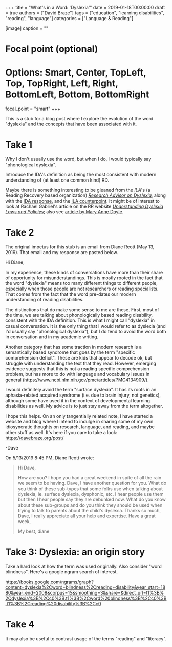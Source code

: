 +++
title = "What's in a Word: 'Dyslexia'"
date = 2019-01-18T00:00:00
draft = true
authors = ["David Braze"]
tags = ["education", "learning disabilities", "reading", "language"]
categories = ["Language & Reading"]

[image]
  caption = ""
  # Focal point (optional)
  # Options: Smart, Center, TopLeft, Top, TopRight, Left, Right, BottomLeft, Bottom, BottomRight
  focal_point = "smart"
+++


This is a stub for a blog post where I explore the evolution of the
word "dyslexia" and the concepts that have been associated with it.

# Take 1

Why I don't usually use the word, but when I do, I would typically say
"phonological dyslexia".

Introduce the IDA's definition as being the most consistent with
modern understanding of (at least one common kind) RD.

Maybe there is something interesting to be gleaned from the *ILA*'s (a
Reading Recovery based organization)
[*Research Advisor on Dyslexia*](https://readingrecovery.org/wp-content/uploads/2016/12/ila-dyslexia-research-advisory_2016.pdf),
along with the
[IDA response](https://dyslexiaida.org/ida-urges-ila-to-review-and-clarify-key-points-in-dyslexia-research-advisory/),
and the
[ILA counterpoint](https://dyslexiaida.org/ida-urges-ila-to-review-and-clarify-key-points-in-dyslexia-research-advisory/).
It might be of interest to look at Rachael Gabriel's article on the RR
website
[*Understanding Dyslexia Laws and Policies*](https://readingrecovery.org/wp-content/uploads/2018/05/jrr_17-2_gabriel-2.pdf);
also see [article by Mary Anne Doyle](https://readingrecovery.org/wp-content/uploads/2018/05/jrr_17-2_doyle-2.pdf).

# Take 2

The original impetus for this stub is an email from Diane Reott (May
13, 2019). That email and my response are pasted below.

Hi Diane,

In my experience, these kinds of conversations have more than their
share of opportunity for misunderstandings. This is mostly rooted in the
fact that the word "dyslexia" means too many different things to
different people, especially when those people are not researchers or
reading specialists. That comes from the fact that the word pre-dates
our modern understanding of reading disabilities.

The distinctions that do make some sense to me are these. First, most of
the time, we are talking about phonologically based reading disability,
consistent with the IDA definition. This is what I might call "dyslexia"
in casual conversation. It is the only thing that I would refer to as
dyslexia (and I'd usually say "phonological dyslexia"), but I do tend to
avoid the word both in conversation and in my academic writing.

Another category that has some traction in modern research is a
semantically based syndrome that goes by the term "specific
comprehension deficit". These are kids that appear to decode ok, but
struggle with understanding the text that they read. However, emerging
evidence suggests that this is not a reading specific comprehension
problem, but has more to do with language and vocabulary issues in
general (https://www.ncbi.nlm.nih.gov/pmc/articles/PMC4134909/).

I would definitely avoid the term "surface  dyslexia". It has its roots
in an aphasia-related acquired syndrome (i.e. due to brain injury, not
genetics), although some have used it in the context of developmental
learning disabilities as well. My advice is to just stay away from the
term altogether.

I hope this helps. On an only tangentially related note, I have started
a website and blog where I intend to indulge in sharing some of my own
idiosyncratic thoughts on research, language, and reading, and maybe
other stuff as well. It's here if you care to take a look:
https://davebraze.org/post/

-Dave

On 5/13/2019 8:45 PM, Diane Reott wrote:
> Hi Dave,
>
> How are you?  I hope you had a great weekend in spite of all the rain
> we seem to be having.  Dave, I have another question for you.  What do
> you think of these sub-types that some folks use when talking about
> dyslexia, ie. surface dyslexia, dysphonic, etc.   I hear people use
> them but then I hear people say they are debunked now.  What do you
> know about these sub-groups and do you think they should be used when
> trying to talk to parents about the child's dyslexia.  Thanks so much,
> Dave, I really appreciate all your help and expertise.  Have a great week,
>
> My best, diane


# Take 3: Dyslexia: an origin story

Take a hard look at how the term was used originally. Also consider
"word blindness". Here's a google ngram search of interest.

https://books.google.com/ngrams/graph?content=dyslexia%2Cword+blindness%2Creading+disability&year_start=1880&year_end=2008&corpus=15&smoothing=3&share=&direct_url=t1%3B%2Cdyslexia%3B%2Cc0%3B.t1%3B%2Cword%20blindness%3B%2Cc0%3B.t1%3B%2Creading%20disability%3B%2Cc0

# Take 4
It may also be useful to contrast usage of the terms "reading" and "literacy".
